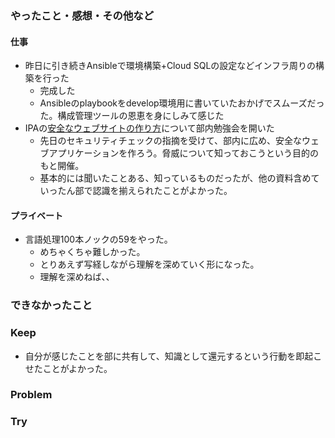 ### やったこと・感想・その他など

#### 仕事

- 昨日に引き続きAnsibleで環境構築+Cloud SQLの設定などインフラ周りの構築を行った
  - 完成した
  - Ansibleのplaybookをdevelop環境用に書いていたおかげでスムーズだった。構成管理ツールの恩恵を身にしみて感じた
- IPAの[安全なウェブサイトの作り方](https://www.ipa.go.jp/security/vuln/websecurity.html)について部内勉強会を開いた
  - 先日のセキュリティチェックの指摘を受けて、部内に広め、安全なウェブアプリケーションを作ろう。脅威について知っておこうという目的のもと開催。
  - 基本的には聞いたことある、知っているものだったが、他の資料含めていったん部で認識を揃えられたことがよかった。

#### プライベート

- 言語処理100本ノックの59をやった。
  - めちゃくちゃ難しかった。
  - とりあえず写経しながら理解を深めていく形になった。
  - 理解を深めねば、、


### できなかったこと



### Keep

- 自分が感じたことを部に共有して、知識として還元するという行動を即起こせたことがよかった。



### Problem



### Try

